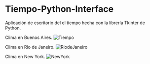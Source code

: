 # Tiempo-Python-Interface
Aplicación de escritorio del el tiempo hecha con la librería Tkinter de Python.

Clima en Buenos Aires.
![Tiempo](https://user-images.githubusercontent.com/83089714/161470076-95305f33-6a6e-4753-b8ab-431a27cfdf4d.PNG)

Clima en Rio de Janeiro.
![RiodeJaneiro](https://user-images.githubusercontent.com/83089714/161470091-0271a01d-6265-4976-889d-18cc147f3000.PNG)

Clima en New York.
![NewYork](https://user-images.githubusercontent.com/83089714/161470113-c455d932-568e-46b4-8682-8a221116170f.PNG)

